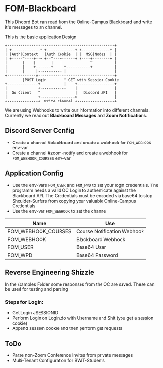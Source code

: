 # FOM-Blackboard 
This Discord Bot can read from the Online-Campus Blackboard and write it's messages to an channel.

This is the basic application Design
```
+-------------------------------------------------+
| +-------------+ +-------------+ +-------------+ |
| |Auth|Context | |Auth Cookie  | |  MSG|Nodes  | |
| +-----^----+--+ +--^---+------+ +----+--------+ |
|       |    |       |   |             ^          |
|       |    +-------+   | +-----------+          |
|       |     |----------+ |                      |
+-------------v-----------------------------------+
        |POST Login        ^ GET with Session Cookie
+--------------+           |    +-----------------+
|              +-----------+    |                 |
|  Go Client   ^                |   Discord API   |
|              +---------------->                 |
+--------------+  Write Channel +-----------------+
```

We are using Webhooks to write our information into different channels. Currently we read out **Blackboard Messages** and **Zoom Notifications**. 

## Discord Server Config
- Create a channel #blackboard and create a webhook for `FOM_WEBHOOK` env-var
- Create a channel #zoom-notify and create a webhook for `FOM_WEBHOOK_COURSES` env-var

## Application Config 
- Use the env-Vars `FOM_USER` and `FOM_PWD` to set your login credentials. The programm needs a valid OC Login to authenticate against the Blackboard API. The Credentials must be encoded via base64 to stop Shoulder-Surfers from copying your valuable Online-Campus Credentials
- Use the env-var `FOM_WEBHOOK` to set the channe

Name | Use 
--- | --- 
FOM_WEBHOOK_COURSES | Course Notification Webhook
FOM_WEBHOOK | Blackboard Webhook
FOM_USER | Base64 User
FOM_WPD | Base64 Password

## Reverse Engineering Shizzle
In the /samples Folder some responses from the OC are saved. These can be used for testing and parsing

### Steps for Login:
- Get Login JSESSIONID
- Perform Login on Login.do with Username and Shit (you get a session cookie)
- Append session cookie and then perform get requests

## ToDo
- Parse non-Zoom Conference Invites from private messages
- Multi-Tenant Configuration for BWIT-Students
